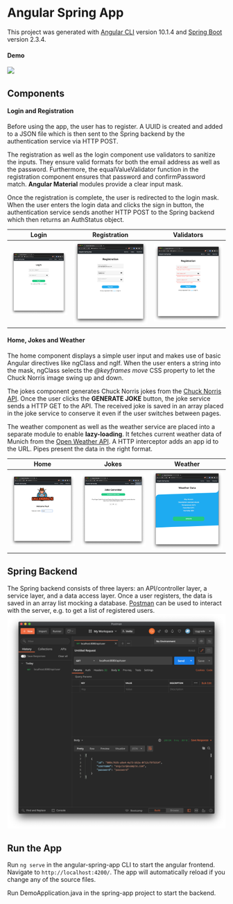 # Angular Spring App

This project was generated with [Angular CLI](https://github.com/angular/angular-cli) version 10.1.4 and [Spring Boot](https://spring.io/) version 2.3.4.

#### Demo

![](src/assets/documentation/recording_hd.gif)

## Components

#### Login and Registration

Before using the app, the user has to register. A UUID is created and added to a JSON file which is then sent to the Spring backend by the authentication service via HTTP POST.


The registration as well as the login component use validators to sanitize the inputs. 
They ensure valid formats for both the email address as well as the password.
Furthermore, the equalValueValidator function in the registration component ensures that password and confirmPassword match.
**Angular Material** modules provide a clear input mask.


Once the registration is complete, the user is redirected to the login mask.
When the user enters the login data and clicks the sign in button, the authentication service sends another HTTP POST to the Spring backend which then returns an AuthStatus object. 

Login                                    |  Registration                                         | Validators
:---------------------------------------:|:-----------------------------------------------------:|:----------------------------------------------------------:
![](src/assets/documentation/Login.png)  |  ![](src/assets/documentation/Registration_Input.png) | ![](src/assets/documentation/Registration_Validators.png)


#### Home, Jokes and Weather

The home component displays a simple user input and makes use of basic Angular directives like ngClass and ngIf.
When the user enters a string into the mask, ngClass selects the *@keyframes move* CSS property to let the Chuck Norris image swing up and down.


The jokes component generates Chuck Norris jokes from the [Chuck Norris API](https://api.chucknorris.io/).
Once the user clicks the **GENERATE JOKE** button, the joke service sends a HTTP GET to the API.
The received joke is saved in an array placed in the joke service to conserve it even if the user switches between pages. 


The weather component as well as the weather service are placed into a separate module to enable **lazy-loading**.
It fetches current weather data of Munich from the [Open Weather API](https://openweathermap.org/api).
A HTTP interceptor adds an app id to the URL. Pipes present the data in the right format.

Home                                    |  Jokes                                   | Weather
:--------------------------------------:|:----------------------------------------:|:------------------------------------------:
![](src/assets/documentation/Home.png)  |  ![](src/assets/documentation/Jokes.png) | ![](src/assets/documentation/Weather.png)


## Spring Backend

The Spring backend consists of three layers: an API/controller layer, a service layer, and a data access layer.
Once a user registers, the data is saved in an array list mocking a database. 
[Postman](https://www.postman.com/) can be used to interact with the server, e.g. to get a list of registered users.
![](src/assets/documentation/Postman.png)

## Run the App

Run `ng serve` in the angular-spring-app CLI to start the angular frontend. Navigate to `http://localhost:4200/`. The app will automatically reload if you change any of the source files.

Run DemoApplication.java in the spring-app project to start the backend.
